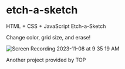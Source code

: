 # etch-a-sketch
<p>HTML + CSS + JavaScript Etch-a-Sketch</p>
<p>Change color, grid size, and erase!</p>

![Screen Recording 2023-11-08 at 9 35 19 AM](https://github.com/margoriordan/etch-a-sketch/assets/104601376/152caa43-3720-448c-98df-a6daf66fde1b)

Another project provided by TOP

